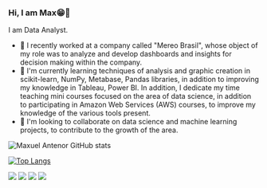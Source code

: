 

### Hi, I am Max😁👋
I am Data Analyst.

- 🔭  I recently worked at a company called "Mereo Brasil", whose object of my role was to analyze and develop dashboards and insights for decision making within the company.
- 🌱 I'm currently learning techniques of analysis and graphic creation in scikit-learn, NumPy, Metabase, Pandas libraries, in addition to improving my knowledge in Tableau, Power BI. In addition, I dedicate my time teaching mini courses focused on the area of ​​data science, in addition to participating in Amazon Web Services (AWS) courses, to improve my knowledge of the various tools present.
- 🤝 I'm looking to collaborate on data science and machine learning projects, to contribute to the growth of the area. 


![Maxuel Antenor GitHub stats](https://github-readme-stats.vercel.app/api?username=maxuelantenor&show_icons=true&theme=radical)

[![Top Langs](https://github-readme-stats.vercel.app/api/top-langs/?username=maxuelantenor)](https://github.com/maxuelantenor/github-readme-stats)


[<img src="https://img.shields.io/badge/twitter-%231DA1F2.svg?&style=for-the-badge&logo=twitter&logoColor=white" />](https://twitter.com/@antenor98) [<img src="https://img.shields.io/badge/linkedin-%230077B5.svg?&style=for-the-badge&logo=linkedin&logoColor=white" />](https://www.linkedin.com/in/maxuelantenor/) [<img src = "https://img.shields.io/badge/instagram-%23E4405F.svg?&style=for-the-badge&logo=instagram&logoColor=white">](https://www.instagram.com/antenor98/) [<img src = "https://img.shields.io/badge/facebook-%231877F2.svg?&style=for-the-badge&logo=facebook&logoColor=white">](https://www.facebook.com/profile.php?id=100009573727355)
